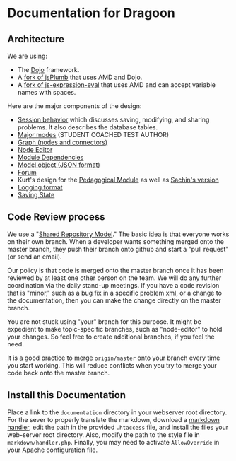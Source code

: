 # Documentation for Dragoon #

## Architecture ##

We are using:

* The [Dojo](http://dojotoolkit.org) framework.
* A [fork of jsPlumb](https://github.com/bhosaledipak/JsPlumb_Dojo_Integreate)
  that uses AMD and Dojo.
* A [fork of js-expression-eval](https://github.com/bvds/js-expression-eval) 
 that uses AMD and can accept variable names with spaces.

Here are the major components of the design:

* [Session behavior](sessions.md) which discusses saving, modifying,
  and sharing problems.  It also describes the database tables.
* [Major modes](major-modes.md) (STUDENT COACHED TEST AUTHOR)
* [Graph (nodes and connectors)](graph.md)
* [Node Editor](node-editor.md)
* [Module Dependencies](dependency_graph.html)
* [Model object (JSON format)](json-format.md)
* [Forum](forum.md)
* Kurt's design for the [Pedagogical Module](Pedagogical-Module.docx)
  as well as [Sachin's version](Pedagogical-Module-JavaScript-Version-2.docx)
* [Logging format](logs-structure.md)
* [Saving State](state.md)


## Code Review process ##

We use a "[Shared Repository Model](https://help.github.com/articles/using-pull-requests#shared-repository-model)."
The basic idea is that everyone works on their own branch.  When a developer
wants something merged onto the master branch, they push their branch onto
github and start a "pull request" (or send an email).

Our policy is that code is merged onto the master branch once it has
been reviewed by at least one other person on the team. We will do any
further coordination via the daily stand-up meetings.  If you have
a code revision that is "minor," such as a bug fix in a specific problem
xml, or a change to the documentation, then you can make the change
directly on the master branch.

You are not stuck using "your" branch for this purpose. It might be
expedient to make topic-specific branches, such as "node-editor" to
hold your changes. So feel free to create additional branches, if you
feel the need.

It is a good practice to merge `origin/master` onto your branch every
time you start working.  This will reduce conflicts when you 
try to merge your code back onto the master branch.


## Install this Documentation ##

Place a link to the `documentation` directory in your webserver root directory. 
For the sever to properly translate the markdown, download a 
[markdown handler](https://github.com/alue/markdown-handler), 
edit the path in the provided `.htaccess` file, and install the files your 
web-server root directory.
Also, modify the path to the style file in `markdown/handler.php`.
Finally, you may need to activate `AllowOverride` in your Apache configuration file.
